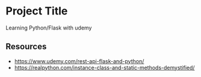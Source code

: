 # Project Title

Learning Python/Flask with udemy

## Resources

* https://www.udemy.com/rest-api-flask-and-python/
* https://realpython.com/instance-class-and-static-methods-demystified/
